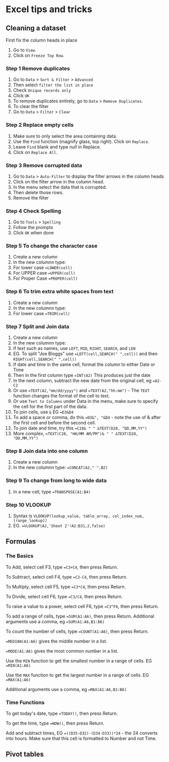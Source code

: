 # Excel tips and tricks

## Cleaning a dataset

First fix the column heads in place
1. Go to `View`.
2. Click on `Freeze Top Row`.

### Step 1 Remove duplicates

1. Go to `Data` > `Sort & Filter` > `Advanced`
2. Then select `filter the list in place`
3. Check `Unique records only`
4. Click `OK`
5. To remove duplicates entirely, go to `Data` > `Remove Duplicates`.
6. To clear the filter
7. Go to `Data` > `Filter` > `Clear`

### Step 2 Replace empty cells

1. Make sure to only select the area containing data.
2. Use the `Find` function (magnify glass, top right). Click on `Replace`.
3. Leave `Find` blank and type _null_ in Replace. 
4. Click on `Replace All`.

### Step 3 Remove corrupted data

1. Go to `Data` > `Auto-Filter` to display the filter arrows in the column heads
2. Click on the filter arrow in the column head.
3. In the menu select the data that is corrupted.
4. Then delete those rows.
5. Remove the filter

### Step 4 Check Spelling

1. Go to `Tools` > `Spelling`
2. Follow the prompts
3. Click `OK` when done

### Step 5 To change the character case

1. Create a new column
2. In the new columnn type:
3. For lower case `=LOWER(cell)` 
4. For UPPER case `=UPPER(cell)`
5. For Proper Case `=PROPER(cell)`

### Step 6 To trim extra white spaces from text

1. Create a new column
2. In the new columnn type:
3. For lower case `=TRIM(cell)`

### Step 7 Split and Join data

1. Create a new column
2. In the new columnn type:
3. If text such as names, use `LEFT`, `MID`, `RIGHT`, `SEARCH`, and `LEN`
4. EG. To split "Joe Bloggs" use `=LEFT(cell,SEARCH(" ",cell))` and then `RIGHT(cell,SEARCH(" ",cell))`
5. If date and time in the same cell, format the column to either Date or Time 
6. Then in the first column type `=INT(A2)` This produces just the date
7. In the next column, subtract the new date from the original cell, eg `=A2-C2`
8. Or use `=TEXT(A2,"mm/dd/yyyy")` and `=TEXT(A2,"hh:mm")` - The `TEXT` function changes the format of the cell to text.
9. Or use `Text to Columns` under Data in the menu, make sure to specify the cell for the first part of the data.
10. To join cells, use `&` EG `=D3&D4`
11. To add a space or comma, do this `=D3&", "&D4` - note the use of & after the first cell and before the second cell.
12. To join date and time, try this `=C28& " " &TEXT(D28, "DD,MM,YY")` 
13. More complex, `=TEXT(C28, "HH/MM AM/PM")& " " &TEXT(D28, "DD,MM,YY")`

### Step 8 Join data into one column

1. Create a new column
2. In the new columnn type: `=CONCAT(A2," ",B2)`

### Step 9 To change from long to wide data

1. In a new cell, type `=TRANSPOSE(A1:B4)`

### Step 10 VLOOKUP

1. Syntax is `VLOOKUP(lookup_value, table_array, col_index_num, [range_lookup])`
2. EG. `=VLOOKUP(A2,'Sheet 2'!A2:B31,2,false)`

## Formulas

### The Basics

To Add, select cell F3, type `=C3+C4`, then press Return. 

To Subtract, select cell F4, type `=C3-C4`, then press Return. 

To Multiply, select cell F5, type `=C3*C4`, then press Return.

To Divide, select cell F6, type `=C3/C4`, then press Return.

To raise a value to a power, select cell F6, type `=C3^F6`, then press Return.

To add a range of cells, type `=SUM(A1:A6)`, then press Return. Additional arguments use a comma, eg `=SUM(A1:A6,B1:B6)`

To count the number of cells, type `=COUNT(A1:A6)`, then press Return.

`=MEDIAN(A1:A6)` gives the middle number in a list.

`=MODE(A1:A6)` gives the most common number in a list.

Use the `MIN` function to get the smallest number in a range of cells. EG `=MIN(A1:A6)`

Use the `MAX` function to get the largest number in a range of cells. EG `=MAX(A1:A6)`

Additional arguments use a comma, eg `=MAX(A1:A6,B1:B6)`

### Time Functions

To get today's date, type `=TODAY()`, then press Return.

To get the time, type `=NOW()`, then press Return.

Add and subtract times, EG `=((D35-D32)-(D34-D33))*24` - the 24 converts into hours. Make sure that this cell is formatted to Number and not Time.







## Pivot tables

